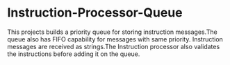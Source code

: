 # Instruction-Processor-Queue
This projects builds a priority queue for storing instruction messages.The queue also has FIFO capability for messages with same priority. Instruction messages are received as strings.The Instruction processor also validates the instructions before adding it on the queue.
